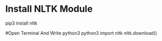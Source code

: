 # Install NLTK Module
pip3 install nltk

#Open Terminal And Write python3
python3
import nltk
nltk.download()

